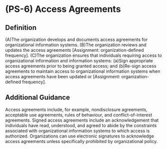 
# (PS-6) Access Agreements

## Definition

(A)The organization develops and documents access agreements for organizational information systems.
(B)The organization reviews and updates the access agreements [Assignment: organization-defined frequency].
(C)The organization ensures that individuals requiring access to organizational information and information systems: 
(a)Sign appropriate access agreements prior to being granted access; and
(b)Re-sign access agreements to maintain access to organizational information systems when access agreements have been updated or [Assignment: organization-defined frequency].

## Additional Guidance

Access agreements include, for example, nondisclosure agreements, acceptable use agreements, rules of behaviour, and conflict-of-interest agreements. Signed access agreements include an acknowledgement that individuals have read, understood, and agreed to abide by the constraints associated with organizational information systems to which access is authorized. Organizations can use electronic signatures to acknowledge access agreements unless specifically prohibited by organizational policy.
